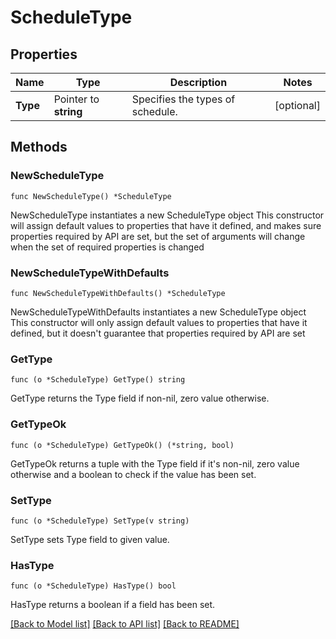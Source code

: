 # ScheduleType

## Properties

Name | Type | Description | Notes
------------ | ------------- | ------------- | -------------
**Type** | Pointer to **string** | Specifies the types of schedule. | [optional] 

## Methods

### NewScheduleType

`func NewScheduleType() *ScheduleType`

NewScheduleType instantiates a new ScheduleType object
This constructor will assign default values to properties that have it defined,
and makes sure properties required by API are set, but the set of arguments
will change when the set of required properties is changed

### NewScheduleTypeWithDefaults

`func NewScheduleTypeWithDefaults() *ScheduleType`

NewScheduleTypeWithDefaults instantiates a new ScheduleType object
This constructor will only assign default values to properties that have it defined,
but it doesn't guarantee that properties required by API are set

### GetType

`func (o *ScheduleType) GetType() string`

GetType returns the Type field if non-nil, zero value otherwise.

### GetTypeOk

`func (o *ScheduleType) GetTypeOk() (*string, bool)`

GetTypeOk returns a tuple with the Type field if it's non-nil, zero value otherwise
and a boolean to check if the value has been set.

### SetType

`func (o *ScheduleType) SetType(v string)`

SetType sets Type field to given value.

### HasType

`func (o *ScheduleType) HasType() bool`

HasType returns a boolean if a field has been set.


[[Back to Model list]](../README.md#documentation-for-models) [[Back to API list]](../README.md#documentation-for-api-endpoints) [[Back to README]](../README.md)


